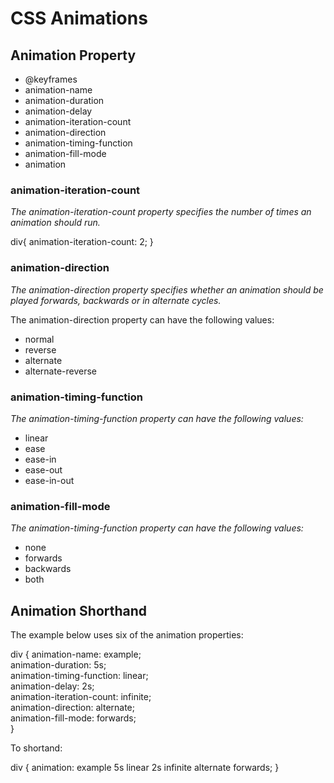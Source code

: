 # CSS Animations

## Animation Property

 - @keyframes
 - animation-name
 - animation-duration
 - animation-delay
 - animation-iteration-count
 - animation-direction
 - animation-timing-function
 - animation-fill-mode
 - animation


 ### animation-iteration-count

 *The animation-iteration-count property specifies the number of times an animation should run.*

 div{
  animation-iteration-count: 2;
 }

 ### animation-direction

 *The animation-direction property specifies whether an animation should be played forwards, backwards or in alternate cycles.*

 The animation-direction property can have the following values:

 - normal
 - reverse
 - alternate
 - alternate-reverse



### animation-timing-function

*The animation-timing-function property can have the following values:*

- linear
- ease
- ease-in
- ease-out
- ease-in-out


### animation-fill-mode

*The animation-timing-function property can have the following values:*

 - none
 - forwards
 - backwards
 - both


## Animation Shorthand

The example below uses six of the animation properties:

div {
  animation-name: example; <br>
  animation-duration: 5s; <br>
  animation-timing-function: linear; <br>
  animation-delay: 2s; <br>
  animation-iteration-count: infinite; <br>
  animation-direction: alternate; <br>
  animation-fill-mode: forwards; <br>
}

To shortand:

div {
  animation: example 5s linear 2s infinite alternate forwards;
}
